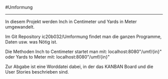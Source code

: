 #Umformung
***
In diesem Projekt werden Inch in Centimeter und Yards in Meter umgewandelt.

Im Git Repository ic20b032/Umformung findet man die ganzen Programme, Daten usw. was Nötig ist.

Die Methoden Inch to Centimeter startet man mit:
localhost:8080"/umf/{in}"
oder Yards to Meter mit:
localhost:8080"/umf/{in}"

Zur Abgabe ist eine Worddatei dabei, in der das KANBAN Board und die User Stories beschrieben sind.
